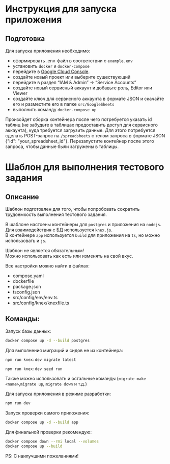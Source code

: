 # Инструкция для запуска приложения

## Подготовка

Для запуска приложения необходимо:
-   сформировать .env-файл в соответствии с `example.env`
-   установить `docker` и `docker-compose`
-   перейдите в [Google Cloud Console](https://console.cloud.google.com/welcome/new).
-   создайте новый проект или выберите существующий
-   перейдите в раздел “IAM & Admin” → “Service Accounts”
-   создайте новый сервисный аккаунт и добавьте роль, Editor или Viewer
-   создайте ключ для сервисного аккаунта в формате JSON и скачайте его и разместите его в папке `src/GoogleSheets`
-   выполнить команду `docker-compose up `

Произойдет сборка контейнера после чего потребуется указать id таблиц (не забудьте в таблицах предоставить доступ для сервисного аккаунта), куда требуется загрузить данные.
Для этого потребуется сделать POST-запрос на `/spreadsheets` с телом запроса в формате JSON {"id": "your_spreadsheet_id"}.
Перезапустите контейнер после этого запроса, чтобы данные были загружены в таблицы.

# Шаблон для выполнения тестового задания

## Описание
Шаблон подготовлен для того, чтобы попробовать сократить трудоемкость выполнения тестового задания.

В шаблоне настоены контейнеры для `postgres` и приложения на `nodejs`.  
Для взаимодействия с БД используется `knex.js`.  
В контейнере `app` используется `build` для приложения на `ts`, но можно использовать и `js`.

Шаблон не является обязательным!\
Можно использовать как есть или изменять на свой вкус.

Все настройки можно найти в файлах:
- compose.yaml
- dockerfile
- package.json
- tsconfig.json
- src/config/env/env.ts
- src/config/knex/knexfile.ts

## Команды:

Запуск базы данных:
```bash
docker compose up -d --build postgres
```

Для выполнения миграций и сидов не из контейнера:
```bash
npm run knex:dev migrate latest
```

```bash
npm run knex:dev seed run
```
Также можно использовать и остальные команды (`migrate make <name>`,`migrate up`, `migrate down` и т.д.)

Для запуска приложения в режиме разработки:
```bash
npm run dev
```

Запуск проверки самого приложения:
```bash
docker compose up -d --build app
```

Для финальной проверки рекомендую:
```bash
docker compose down --rmi local --volumes
docker compose up --build
```

PS: С наилучшими пожеланиями!
